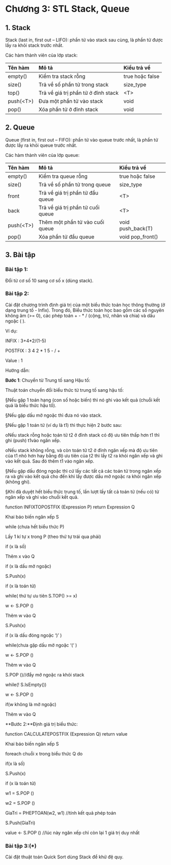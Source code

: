 # Chương 3: STL Stack, Queue

## 1. Stack

Stack \(last in, first out – LIFO\): phần tử vào stack sau cùng, là phần tử được lấy ra khỏi stack trước nhất.

Các hàm thành viên của lớp stack:

| Tên hàm | Mô tả | Kiểu trả về |
| :--- | :--- | :--- |
| empty\(\) | Kiểm tra stack rỗng | true hoặc false |
| size\(\) | Trả về số phần tử trong stack | size\_type |
| top\(\) | Trả về giá trị phần tử ở đỉnh stack | &lt;T&gt; |
| push\(&lt;T&gt;\) | Đưa một phần tử vào stack | void |
| pop\(\) | Xóa phần tử ở đỉnh stack | void |

## 2. Queue

Queue \(first in, first out – FIFO\): phần tử vào queue trước nhất, là phần tử được lấy ra khỏi queue trước nhất.

Các hàm thành viên của lớp queue:

| Tên hàm | Mô tả | Kiểu trả về |
| :--- | :--- | :--- |
| empty\(\) | Kiểm tra queue rỗng | true hoặc false |
| size\(\) | Trả về số phần tử trong queue | size\_type |
| front | Trả về giá trị phần tử đầu queue | &lt;T&gt; |
| back | Trả về giá trị phần tử cuối queue | &lt;T&gt; |
| push\(&lt;T&gt;\) | Thêm một phần tử vào cuối queue | void push\_back\(T\) |
| pop\(\) | Xóa phần tử đầu queue | void pop\_front\(\) |

## 3. Bài tập

### Bài tập 1:

Đổi từ cơ số 10 sang cơ số x \(dùng stack\).

### Bài tập 2:

Cài đặt chương trình định giá trị của một biểu thức toán học thông thường \(ở dạng trung tố - Infix\). Trong đó, Biểu thức toán học bao gồm các số nguyên không âm \(&gt;= 0\), các phép toán + - \* / \(cộng, trừ, nhân và chia\) và dấu ngoặc \( \).

Ví dụ:

INFIX : 3+4\*2/\(1-5\)

POSTFIX : 3 4 2 \* 1 5 - / +

Value : 1

Hướng dẫn:

**Bước 1**: Chuyển từ Trung tố sang Hậu tố:

Thuật toán chuyển đổi biểu thức từ trung tố sang hậu tố:

§Nếu gặp 1 toán hạng \(con số hoặc biến\) thì nó ghi vào kết quả \(chuỗi kết quả là biểu thức hậu tố\).

§Nếu gặp dấu mở ngoặc thì đưa nó vào stack.

§Nếu gặp 1 toán tử \(ví dụ là t1\) thì thực hiện 2 bước sau:

oNếu stack rỗng hoặc toán tử t2 ở đỉnh stack có độ ưu tiên thấp hơn t1 thì ghi \(push\) t1vào ngăn xếp.

oNếu stack không rỗng, và còn toán tử t2 ở đỉnh ngăn xếp mà độ ưu tiên của t1 nhỏ hơn hay bằng độ ưu tiên của t2 thì lấy t2 ra khỏi ngăn xếp và ghi vào kết quả. Sau đó thêm t1 vào ngăn xếp.

§Nếu gặp dấu đóng ngoặc thì cứ lấy các tất cả các toán tử trong ngăn xếp ra và ghi vào kết quả cho đến khi lấy được dấu mở ngoặc ra khỏi ngăn xếp \(không ghi\).

§Khi đã duyệt hết biểu thức trung tố, lần lượt lấy tất cả toán tử \(nếu có\) từ ngăn xếp và ghi vào chuỗi kết quả.

function INFIXTOPOSTFIX \(Expression P\) return Expression Q

Khai báo biến ngăn xếp S

while \(chưa hết biểu thức P\)

Lấy 1 kí tự x trong P \(theo thứ tự trái qua phải\)

if \(x là số\)

Thêm x vào Q

if \(x là dấu mở ngoặc\)

S.Push\(x\)

if \(x là toán tử\)

while\( thứ tự ưu tiên S.TOP\(\) &gt;= x\)

w &lt;- S.POP \(\)

Thêm w vào Q

S.Push\(x\)

if \(x là dấu đóng ngoặc ‘\)’ \)

while\(chưa gặp dấu mở ngoặc ‘\(‘ \)

w &lt;- S.POP \(\)

Thêm w vào Q

S.POP \(\)//đẩy mở ngoặc ra khỏi stack

while\(! S.IsEmpty\(\)\)

w &lt;- S.POP \(\)

if\(w không là mở ngoặc\)

Thêm w vào Q

**Bước 2:**Định giá trị biểu thức:

function CALCULATEPOSTFIX \(Expression Q\) return value

Khai báo biến ngăn xếp S

foreach chuỗi x trong biểu thức Q do

if\(x là số\)

S.Push\(x\)

if \(x là toán tử\)

w1 = S.POP \(\)

w2 = S.POP \(\)

GiaTri = PHEPTOAN\(w2, w1\) //tính kết quả phép toán

S.Push\(GiaTri\)

value &lt;- S.POP \(\) //lúc này ngăn xếp chỉ còn lại 1 giá trị duy nhất

### Bài tập 3:\(\*\)

Cài đặt thuật toán Quick Sort dùng Stack để khử đệ quy.

